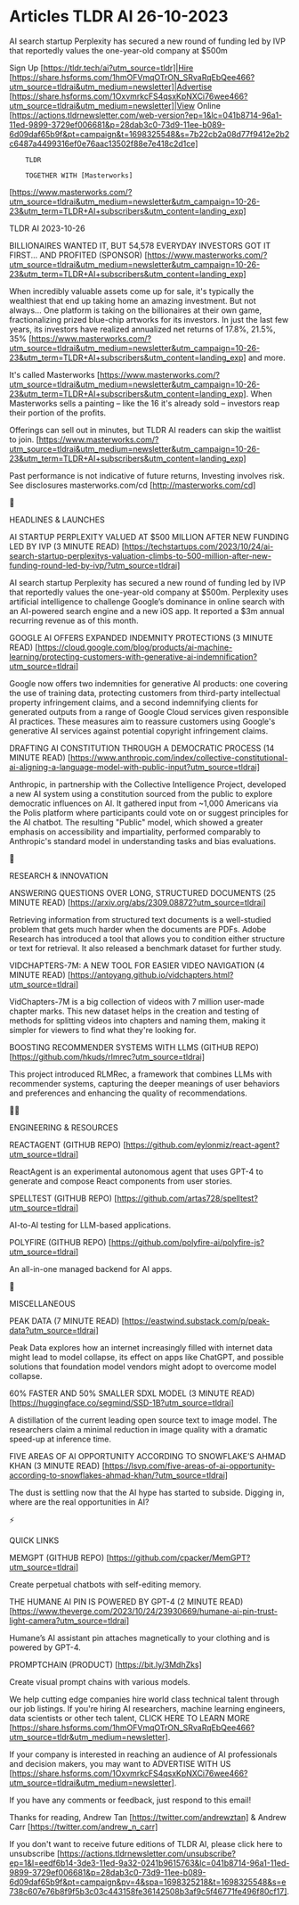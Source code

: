 # Articles TLDR AI 26-10-2023

AI search startup Perplexity has secured a new round of funding led by
IVP that reportedly values the one-year-old company at $500m  

Sign Up [https://tldr.tech/ai?utm_source=tldr]|Hire
[https://share.hsforms.com/1hmOFVmqOTrON_SRvaRqEbQee466?utm_source=tldrai&utm_medium=newsletter]|Advertise
[https://share.hsforms.com/1OxvmrkcFS4qsxKpNXCi76wee466?utm_source=tldrai&utm_medium=newsletter]|View
Online
[https://actions.tldrnewsletter.com/web-version?ep=1&lc=041b8714-96a1-11ed-9899-3729ef006681&p=28dab3c0-73d9-11ee-b089-6d09daf65b9f&pt=campaign&t=1698325548&s=7b22cb2a08d77f9412e2b2c6487a4499316ef0e76aac13502f88e7e418c2d1ce]


		TLDR 

		TOGETHER WITH [Masterworks]
[https://www.masterworks.com/?utm_source=tldrai&utm_medium=newsletter&utm_campaign=10-26-23&utm_term=TLDR+AI+subscribers&utm_content=landing_exp]

TLDR AI 2023-10-26

 BILLIONAIRES WANTED IT, BUT 54,578 EVERYDAY INVESTORS GOT IT FIRST...
AND PROFITED (SPONSOR)
[https://www.masterworks.com/?utm_source=tldrai&utm_medium=newsletter&utm_campaign=10-26-23&utm_term=TLDR+AI+subscribers&utm_content=landing_exp]


 When incredibly valuable assets come up for sale, it's typically the
wealthiest that end up taking home an amazing investment. But not
always...
One platform is taking on the billionaires at their own game,
fractionalizing prized blue-chip artworks for its investors. In just
the last few years, its investors have realized annualized net returns
of 17.8%, 21.5%, 35%
[https://www.masterworks.com/?utm_source=tldrai&utm_medium=newsletter&utm_campaign=10-26-23&utm_term=TLDR+AI+subscribers&utm_content=landing_exp]
and more.

It's called Masterworks
[https://www.masterworks.com/?utm_source=tldrai&utm_medium=newsletter&utm_campaign=10-26-23&utm_term=TLDR+AI+subscribers&utm_content=landing_exp].
When Masterworks sells a painting – like the 16 it's already sold
– investors reap their portion of the profits.

Offerings can sell out in minutes, but TLDR AI readers can skip the
waitlist to join.
[https://www.masterworks.com/?utm_source=tldrai&utm_medium=newsletter&utm_campaign=10-26-23&utm_term=TLDR+AI+subscribers&utm_content=landing_exp]

Past performance is not indicative of future returns, Investing
involves risk. See disclosures masterworks.com/cd
[http://masterworks.com/cd]

🚀 

HEADLINES & LAUNCHES

 AI STARTUP PERPLEXITY VALUED AT $500 MILLION AFTER NEW FUNDING LED BY
IVP (3 MINUTE READ)
[https://techstartups.com/2023/10/24/ai-search-startup-perplexitys-valuation-climbs-to-500-million-after-new-funding-round-led-by-ivp/?utm_source=tldrai]


 AI search startup Perplexity has secured a new round of funding led
by IVP that reportedly values the one-year-old company at $500m.
Perplexity uses artificial intelligence to challenge Google’s
dominance in online search with an AI-powered search engine and a new
iOS app. It reported a $3m annual recurring revenue as of this month. 

 GOOGLE AI OFFERS EXPANDED INDEMNITY PROTECTIONS (3 MINUTE READ)
[https://cloud.google.com/blog/products/ai-machine-learning/protecting-customers-with-generative-ai-indemnification?utm_source=tldrai]


 Google now offers two indemnities for generative AI products: one
covering the use of training data, protecting customers from
third-party intellectual property infringement claims, and a second
indemnifying clients for generated outputs from a range of Google
Cloud services given responsible AI practices. These measures aim to
reassure customers using Google's generative AI services against
potential copyright infringement claims. 

 DRAFTING AI CONSTITUTION THROUGH A DEMOCRATIC PROCESS (14 MINUTE
READ)
[https://www.anthropic.com/index/collective-constitutional-ai-aligning-a-language-model-with-public-input?utm_source=tldrai]


 Anthropic, in partnership with the Collective Intelligence Project,
developed a new AI system using a constitution sourced from the public
to explore democratic influences on AI. It gathered input from ~1,000
Americans via the Polis platform where participants could vote on or
suggest principles for the AI chatbot. The resulting "Public" model,
which showed a greater emphasis on accessibility and impartiality,
performed comparably to Anthropic's standard model in understanding
tasks and bias evaluations. 

🧠 

RESEARCH & INNOVATION

 ANSWERING QUESTIONS OVER LONG, STRUCTURED DOCUMENTS (25 MINUTE READ)
[https://arxiv.org/abs/2309.08872?utm_source=tldrai] 

 Retrieving information from structured text documents is a
well-studied problem that gets much harder when the documents are
PDFs. Adobe Research has introduced a tool that allows you to
condition either structure or text for retrieval. It also released a
benchmark dataset for further study. 

 VIDCHAPTERS-7M: A NEW TOOL FOR EASIER VIDEO NAVIGATION (4 MINUTE
READ) [https://antoyang.github.io/vidchapters.html?utm_source=tldrai] 

 VidChapters-7M is a big collection of videos with 7 million user-made
chapter marks. This new dataset helps in the creation and testing of
methods for splitting videos into chapters and naming them, making it
simpler for viewers to find what they're looking for. 

 BOOSTING RECOMMENDER SYSTEMS WITH LLMS (GITHUB REPO)
[https://github.com/hkuds/rlmrec?utm_source=tldrai] 

 This project introduced RLMRec, a framework that combines LLMs with
recommender systems, capturing the deeper meanings of user behaviors
and preferences and enhancing the quality of recommendations. 

🧑‍💻 

ENGINEERING & RESOURCES

 REACTAGENT (GITHUB REPO)
[https://github.com/eylonmiz/react-agent?utm_source=tldrai] 

 ReactAgent is an experimental autonomous agent that uses GPT-4 to
generate and compose React components from user stories. 

 SPELLTEST (GITHUB REPO)
[https://github.com/artas728/spelltest?utm_source=tldrai] 

 AI-to-AI testing for LLM-based applications. 

 POLYFIRE (GITHUB REPO)
[https://github.com/polyfire-ai/polyfire-js?utm_source=tldrai] 

 An all-in-one managed backend for AI apps. 

🎁 

MISCELLANEOUS

 PEAK DATA (7 MINUTE READ)
[https://eastwind.substack.com/p/peak-data?utm_source=tldrai] 

 Peak Data explores how an internet increasingly filled with internet
data might lead to model collapse, its effect on apps like ChatGPT,
and possible solutions that foundation model vendors might adopt to
overcome model collapse. 

 60% FASTER AND 50% SMALLER SDXL MODEL (3 MINUTE READ)
[https://huggingface.co/segmind/SSD-1B?utm_source=tldrai] 

 A distillation of the current leading open source text to image
model. The researchers claim a minimal reduction in image quality with
a dramatic speed-up at inference time. 

 FIVE AREAS OF AI OPPORTUNITY ACCORDING TO SNOWFLAKE’S AHMAD KHAN (3
MINUTE READ)
[https://lsvp.com/five-areas-of-ai-opportunity-according-to-snowflakes-ahmad-khan/?utm_source=tldrai]


 The dust is settling now that the AI hype has started to subside.
Digging in, where are the real opportunities in AI? 

⚡ 

QUICK LINKS

 MEMGPT (GITHUB REPO)
[https://github.com/cpacker/MemGPT?utm_source=tldrai] 

 Create perpetual chatbots with self-editing memory. 

 THE HUMANE AI PIN IS POWERED BY GPT-4 (2 MINUTE READ)
[https://www.theverge.com/2023/10/24/23930669/humane-ai-pin-trust-light-camera?utm_source=tldrai]


 Humane’s AI assistant pin attaches magnetically to your clothing
and is powered by GPT-4. 

 PROMPTCHAIN (PRODUCT) [https://bit.ly/3MdhZks] 

 Create visual prompt chains with various models. 

 We help cutting edge companies hire world class technical talent
through our job listings. If you're hiring AI researchers, machine
learning engineers, data scientists or other tech talent, CLICK HERE
TO LEARN MORE
[https://share.hsforms.com/1hmOFVmqOTrON_SRvaRqEbQee466?utm_source=tldr&utm_medium=newsletter].


If your company is interested in reaching an audience of AI
professionals and decision makers, you may want to ADVERTISE WITH US
[https://share.hsforms.com/1OxvmrkcFS4qsxKpNXCi76wee466?utm_source=tldrai&utm_medium=newsletter].


If you have any comments or feedback, just respond to this email! 

Thanks for reading, 
Andrew Tan [https://twitter.com/andrewztan] & Andrew Carr
[https://twitter.com/andrew_n_carr] 

If you don't want to receive future editions of TLDR AI, please click
here to unsubscribe
[https://actions.tldrnewsletter.com/unsubscribe?ep=1&l=eedf6b14-3de3-11ed-9a32-0241b9615763&lc=041b8714-96a1-11ed-9899-3729ef006681&p=28dab3c0-73d9-11ee-b089-6d09daf65b9f&pt=campaign&pv=4&spa=1698325218&t=1698325548&s=e738c607e76b8f9f5b3c03c443158fe36142508b3af9c5f46771fe496f80cf17].